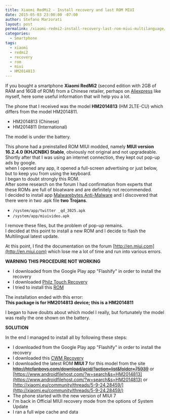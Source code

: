 ```yaml
---
title: Xiaomi RedMi2 - Install recovery and last ROM MIUI
date: 2015-05-03 23:00:00 -07:00
author: Stefano Marzorati
layout: post
permalink: /xiaomi-redmi2-install-recovery-last-rom-miui-multilanguage/
categories:
  - Smartphone
tags:
  - xiaomi
  - redmi2
  - recovery
  - rom
  - miui
  - HM2014813
---
```

If you bought a smartphone **Xiaomi RedMi2** (second edition with 2GB of RAM and 16GB of ROM) from a Chinese retailer, perhaps on [Aliexpress](http://www.aliexpress.com/) like myself, here some useful information that will help you a lot.   

The phone that I received was the model **HM2014813** (HM 2LTE-CU) which differs from the model HM2014811.   

  - HM2014813 (Chinese)
  - HM2014811 (International)
  
The model is under the battery.   

This phone had a preinstalled ROM MIUI modded, namely **MIUI version 16.2.4.0 (KHJCNBK) Stable**, obviously not original and not upgradeable.   
Shortly after that I was using an internet connection, they kept out pop-up ads by google.   
when I opened any app, it opened a full-screen advertising or just below, but to keep you from using the keyboard.   
I began to doubt strongly this ROM.   
After some research on the forum I had confirmation from experts that these ROMs are full of bloatware and are definitely not recommended.   
I decided to install app [Malwarebytes Anti-Malware](https://play.google.com/store/apps/details?id=org.malwarebytes.antimalware&hl=en) and I discovered that there were in two .apk file **two Trojans**.

  - <code>/system/app/twitter _qd_3025.apk</code>
  - <code>/system/app/miuivideo.apk</code>

I remove these files, but the problem of pop-up remains.   
I decided at this point to install a new ROM and I decide to flash the Multilingual latest update.   

At this point, I find the documentation on the forum [http://en.miui.com](http://en.miui.com) which lose me a lot of time and run into various errors.   

**WARNING THIS PROCEDURE NOT WORKING**   

  - I downloaded from the Google Play app "Flashify" in order to install the recovery
  - I downloaded [Philz Touch Recovery](https://javteam.wordpress.com/download/xiaomi-redmi-2)
  - I tried to install this [ROM](https://www.androidfilehost.com/?fid=24052804347822070)

The installation ended with this error:   
**This package is for HM2014813 device; this is a HM2014811**

I began to have doubts about which model I really, but fortunately the model was really the one shown on the battery.   

**SOLUTION**   

In the end I managed to install all by following these steps:   

  - I downloaded from the Google Play app "Flashify" in order to install the recovery
  - I downloaded this [CWM Recovery](http://marzorati.co/download/CWM_Recovery.zip)
  - I downloaded the latest ROM **MIUI 7** for this model from the site [<del>http://htcfanboys.com/download/acid/?action=list&folder=75939</del>](http://htcfanboys.com/download/acid/?action=list&folder=75939) or [https://www.androidfilehost.com/?w=search&s=HM2014813](https://www.androidfilehost.com/?w=search&s=HM2014813) or [http://xiaomi.eu/community/threads/5-9-24.28459/](http://xiaomi.eu/community/threads/5-9-24.28459/)
  - The phone started with the new version of MIUI 7
  - I'm back in Official MIUI recovery mode from the options of System Update
  - I ran a full wipe cache and data
